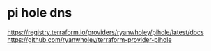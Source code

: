 # pi hole dns

https://registry.terraform.io/providers/ryanwholey/pihole/latest/docs
https://github.com/ryanwholey/terraform-provider-pihole
